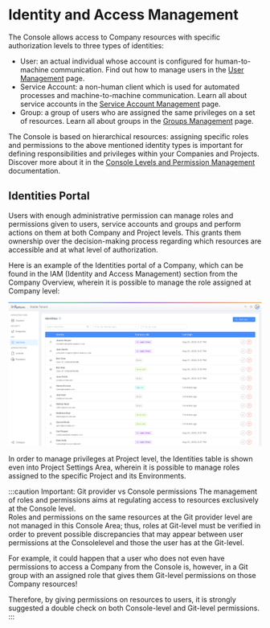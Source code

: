 # Identity and Access Management

The Console allows access to Company resources with specific authorization levels to three types of identities:
- User: an actual individual whose account is configured for human-to-machine communication. Find out how to manage users in the [User Management](/development_suite/identity-and-access-management/user-management.md) page. 
- Service Account: a non-human client which is used for automated processes and machine-to-machine communication. Learn all about service accounts in the [Service Account Management](/development_suite/identity-and-access-management/service-account-management.md) page. 
- Group: a group of users who are assigned the same privileges on a set of resources. Learn all about groups in the [Groups Management](/development_suite/identity-and-access-management/group-management.md) page. 

The Console is based on hierarchical resources: assigning specific roles and permissions to the above mentioned identity types is important for defining responsibilities and privileges within your Companies and Projects. Discover more about it in the [Console Levels and Permission Management](/development_suite/identity-and-access-management/console-levels-and-permission-management.md) documentation.

## Identities Portal

Users with enough administrative permission can manage roles and permissions given to users, service accounts and groups and perform actions on them at both Company and Project levels. This grants them ownership over the decision-making process regarding which resources are accessible and at what level of authorization.

Here is an example of the Identities portal of a Company, which can be found in the IAM (Identity and Access Management) section from the Company Overview, wherein it is possible to manage the role assigned at Company level:  

![Company Identities table](./img/identities_table.png)

In order to manage privileges at Project level, the Identities table is shown even into Project Settings Area, wherein it is possible to manage roles assigned to the specific Project and its Environments.

<!-- TODO: ![Project Identities table](./img/identities_table_on_project.png) -->

:::caution Important: Git provider vs Console permissions
The management of roles and permissions aims at regulating access to resources exclusively at the Console level.  
Roles and permissions on the same resources at the Git provider level are not managed in this Console Area; thus, roles at Git-level must be verified in order to prevent possible discrepancies that may appear between user permissions at the Consolelevel and those the user has at the Git-level.

For example, it could happen that a user who does not even have permissions to access a Company from the Console is, however, in a Git group with an assigned role that gives them Git-level permissions on those Company resources!

Therefore, by giving permissions on resources to users, it is strongly suggested a double check on both Console-level and Git-level permissions.
:::